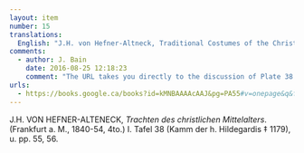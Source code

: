 ```yaml
---
layout: item
number: 15
translations:
  English: "J.H. von Hefner-Altneck, Traditional Costumes of the Christian Middle Ages. (Frankfurt am Main, 1840-54, 4to) Volume I. Plate 38 (Comb of St. Hildegard † 1179), on pp. 55 and 56. [Trans. J. Bain]"
comments:
  - author: J. Bain
    date: 2016-08-25 12:18:23
    comment: "The URL takes you directly to the discussion of Plate 38 on pp.55-56. (Pagination in the book is confusing, because it keeps restarting.) The images are later in the volume, and the plate numbers are included on the top right. "
urls:
  - https://books.google.ca/books?id=kMNBAAAAcAAJ&pg=PA55#v=onepage&q&f=false
---
```


J.H. VON HEFNER-ALTENECK, <em>Trachten des christlichen Mittelalters</em>. (Frankfurt a. M., 1840-54, 4to.) I. Tafel 38 (Kamm der h. Hildegardis ‡ 1179), u. pp. 55, 56.
